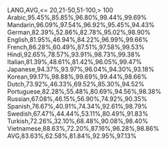LANG,AVG,<= 20,21-50,51-100,> 100
Arabic,95.45%,85.85%,96.80%,99.44%,99.69%
Mandarin,96.09%,97.54%,96.92%,95.45%,94.43%
German,82.39%,52.86%,82.78%,95.02%,98.90%
English,81.95%,46.94%,84.22%,96.99%,99.66%
French,86.28%,60.49%,87.51%,97.58%,99.53%
Hindi,92.65%,78.57%,93.91%,98.73%,99.38%
Italian,81.39%,48.61%,81.42%,96.05%,99.47%
Japanese,94.37%,93.97%,96.04%,94.30%,93.18%
Korean,99.17%,98.88%,99.69%,99.44%,98.66%
Dutch,73.92%,46.33%,69.52%,85.30%,94.52%
Portuguese,82.28%,55.48%,80.69%,94.56%,98.38%
Russian,67.08%,46.15%,56.90%,74.92%,90.35%
Spanish,76.67%,40.91%,74.34%,92.61%,98.79%
Swedish,67.47%,44.44%,53.11%,80.49%,91.83%
Turkish,72.26%,32.10%,68.48%,90.08%,98.40%
Vietnamese,88.63%,72.20%,87.16%,96.28%,98.86%
AVG,83.63%,62.58%,81.84%,92.95%,97.13%
